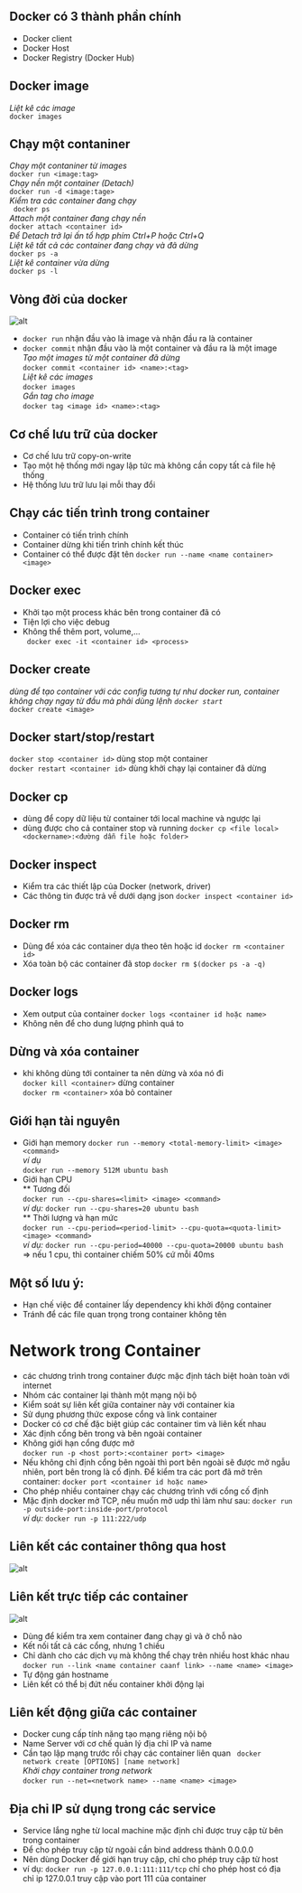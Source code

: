 ## Docker có 3 thành phần chính
* Docker client
* Docker Host
* Docker Registry (Docker Hub)
## Docker image
*Liệt kê các image*   
` docker images `
## Chạy một contaniner
*Chạy một contaniner từ images*  
` docker run <image:tag> `  
*Chạy nền một container (Detach)*  
`docker run -d <image:tage>`  
*Kiểm tra các container đang chạy*  
` docker ps`  
*Attach một container đang chạy nền*  
`docker attach <container id>`  
*Để Detach trở lại ấn tổ hợp phím Ctrl+P hoặc Ctrl+Q*  
*Liệt kê tất cả các container đang chạy và đã dừng*  
`docker ps -a`  
*Liệt kê container vừa dừng*  
`docker ps -l`  

## Vòng đời của docker
![alt](docker_life.png)  
*  `docker run`  nhận đầu vào là image và nhận đầu ra là container
* `docker commit` nhận đầu vào là một container và đầu ra là một image  
*Tạo một images từ một container đã dừng*  
`docker commit <container id> <name>:<tag>`  
*Liệt kê các images*  
`docker images`  
*Gắn tag cho image*  
`docker tag <image id> <name>:<tag>`
## Cơ chế lưu trữ của docker
* Cơ chế lưu trữ copy-on-write
* Tạo một hệ thống mới ngay lập tức mà không cần copy tất cả file hệ thống
* Hệ thống lưu trữ lưu lại mỗi thay đổi
## Chạy các tiến trình trong container
* Container có tiến trình chính
* Container dừng khi tiến trình chính kết thúc
* Container có thể được đặt tên `docker run --name <name container> <image>`  
## Docker exec
* Khởi tạo một process khác bên trong container đã có
* Tiện lợi cho việc debug 
* Không thể thêm port, volume,...  
` docker exec -it <container id> <process>`
## Docker create
*dùng để tạo container với các config tương tự như docker run, container không chạy ngay từ đầu mà phải dùng lệnh `docker start`*  
`docker create <image>`
## Docker start/stop/restart
`docker stop <container id>` dùng stop một container  
`docker restart <container id>` dùng khởi chạy lại container đã dừng
## Docker cp
* dùng để copy dữ liệu từ container tới local machine và ngược lại
* dùng được cho cả container stop và running
`docker cp <file local> <dockername>:<đường dẫn file hoặc folder> ` 
## Docker inspect
* Kiểm tra các thiết lập của Docker (network, driver)
* Các thông tin được trả về dưới dạng json
`docker inspect <container id>`  
## Docker rm
* Dùng để xóa các container dựa theo tên hoặc id
`docker rm <container id>`
* Xóa toàn bộ các container đã stop
`docker rm $(docker ps -a -q)` 
 ## Docker logs
 * Xem output của container
 `docker logs <container id hoặc name>`
 * Không nên để cho dung lượng phình quá to
 ## Dừng và xóa container
 * khi không dùng tới container ta nên dừng và xóa nó đi  
 `docker kill <container>` dừng container   
 `docker rm <container>` xóa bỏ container  
 ## Giới hạn tài nguyên 
 * Giới hạn memory
 `docker run --memory <total-memory-limit> <image> <command>`  
 *ví dụ*  
 `docker run --memory 512M ubuntu bash`  
 * Giới hạn CPU  
 ** Tương đối  
 `docker run --cpu-shares=<limit> <image> <command>`  
 *ví dụ:* `docker run --cpu-shares=20 ubuntu bash`  
 ** Thời lượng và hạn mức  
 `docker run --cpu-period=<period-limit> --cpu-quota=<quota-limit> <image> <command>`  
 *ví dụ:* `docker run --cpu-period=40000 --cpu-quota=20000 ubuntu bash`  
 => nếu 1 cpu, thì container chiếm 50% cứ mỗi 40ms
 ## Một số lưu ý:
 * Hạn chế việc để container lấy dependency khi khởi động container
 * Tránh để các file quan trọng trong container không tên
# Network trong Container
* các chương trình trong container được mặc định tách biệt hoàn toàn với internet
* Nhóm các  container lại thành một mạng nội bộ
* Kiểm soát sự liên kết giữa container này với container kia
* Sử dụng phương thức expose cổng và link container
* Docker có cơ chế đặc biệt giúp các container tìm và liên kết nhau
* Xác định cổng bên trong và bên ngoài container
* Không giới hạn cổng được mở  
`docker run -p <host port>:<container port> <image>`  
* Nếu không chỉ định cổng bên ngoài thì port bên ngoài sẽ được mở ngẫu nhiên, port bên trong là cố định. Để kiểm tra các port đã mở trên container: `docker port <container id hoặc name>`
* Cho phép nhiều container chạy các chương trình với cổng cố định
* Mặc định docker mở TCP, nếu muốn mở udp thì làm như sau: `docker run -p outside-port:inside-port/protocol`  
*ví dụ:* `docker run -p 111:222/udp`  

## Liên kết các container thông qua host
![alt](network.png)

## Liên kết trực tiếp các container
![alt](network_direct.png)
* Dùng để kiểm tra xem container đang chạy gì và ở chỗ nào
* Kết nối tất cả các cổng, nhưng 1 chiều
* Chỉ dành cho các dịch vụ mà không thể chạy trên nhiều host khác nhau  
`docker run --link <name container caanf link> --name <name> <image>`  
* Tự động gán hostname
* Liên kết có thể bị đứt nếu container khởi động lại
## Liên kết động giữa các container
* Docker cung cấp tính năng tạo mạng riêng nội bộ
* Name Server với cơ chế quản lý địa chỉ IP và name
* Cần tạo lập mạng trước rồi chạy các container liên quan
` docker network create [OPTIONS] [name network]`  
*Khởi chạy container trong network*  
`docker run --net=<network name> --name <name> <image>`  

## Địa chỉ IP sử dụng trong các service
* Service lắng nghe từ local machine mặc định chỉ được truy cập từ bên trong container
* Để cho phép truy cập từ ngoài cần bind address thành 0.0.0.0
* Nên dùng Docker để giới hạn truy cập, chỉ cho phép truy cập từ host
* ví dụ: `docker run -p 127.0.0.1:111:111/tcp` chỉ cho phép host có địa chỉ ip 127.0.0.1 truy cập vào port 111 của container  






